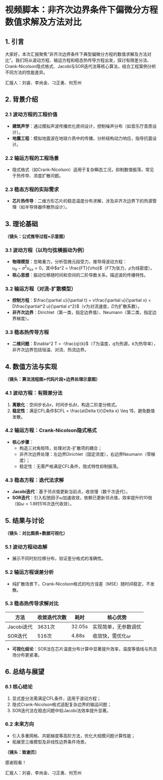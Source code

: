 # 视频脚本：非齐次边界条件下偏微分方程数值求解及方法对比  


## 1. 引言  
  

大家好，本次汇报聚焦“非齐次边界条件下典型偏微分方程的数值求解及方法对比”。我们将从波动方程、输运方程和稳态热传导方程出发，探讨有限差分法、Crank-Nicolson隐式格式、Jacobi与SOR迭代法等核心算法，结合工程案例分析不同方法的性能差异。  

汇报人：刘睿、李尚金、刁正勇、何芳州  


## 2. 背景介绍  
  

### 2.1 波动方程的工程价值  
- **建筑声学**：通过模拟声波传播优化房间设计，控制噪声分布（如音乐厅音质设计）。  
- **地震工程**：模拟地震波在地球介质中的传播，分析结构动力响应，指导抗震设计。  

### 2.2 输运方程的工程场景  
- 隐式格式（如Crank-Nicolson）适用于复杂瞬态工况，抑制数值振荡，常见于热传导、浓度扩散问题。  

### 2.3 稳态方程的实际需求  
- **芯片热传导**：二维方形芯片的稳态温度分布求解，涉及非齐次边界下的热源管理（如半导体器件散热设计）。  


## 3. 理论基础  
**（镜头：公式推导过程+示意图）**  

### 3.1 波动方程（以均匀弦横振动为例）  
- **物理模型**：忽略重力，分析弦微元段受力，推导得波动方程：  
  $u_{tt} - a^2u_{xx} = 0$，其中$a^2 = \frac{FT}{\rho}$（$FT$为张力，$\rho$为线密度）。  
- **核心思想**：振动位移随时间和空间的二阶导数关系，描述波的传播特性。  

### 3.2 输运方程（对流-扩散模型）  
- **控制方程**：$\frac{\partial u}{\partial t} + v\frac{\partial u}{\partial x} = D\frac{\partial^2 u}{\partial x^2}$（$v$为对流速度，$D$为扩散系数）。  
- **非齐次边界**：Dirichlet（第一类，指定边界值）、Neumann（第二类，指定边界梯度）。  

### 3.3 稳态热传导方程  
- **二维问题**：$\nabla^2 T = -\frac{q}{k}$（$T$为温度，$q$为热源，$k$为热导率），非齐次边界包括恒温、对流、热流边界。  


## 4. 数值方法与实现  
**（镜头：算法流程图+代码片段+边界处理示意图）**  

### 4.1 波动方程：有限差分法  
1. **离散化**：空间步长$\Delta x$，时间步长$\Delta t$，构造二阶差分格式。  
2. **稳定性**：满足CFL条件$CFL = \frac{a\Delta t}{\Delta x} \leq 1$，避免数值发散。  

### 4.2 输运方程：Crank-Nicolson隐式格式  
- **核心步骤**：  
  - 构造三对角矩阵，处理对流-扩散项的耦合；  
  - 非齐次边界处理：左边界Dirichlet（固定浓度），右边界Neumann（零梯度）；  
  - 稳定性：无需严格满足CFL条件，隐式特性抑制振荡。  

### 4.3 稳态方程：迭代法求解  
- **Jacobi迭代**：基于邻点值更新当前点，收敛慢（数千次迭代）。  
- **SOR迭代**：引入松弛因子$\omega$加速收敛，依赖已更新邻点值，效率提升约10倍（如$\omega=1.8$时516次迭代收敛）。  


## 5. 结果与讨论  
**（镜头：对比图表+数据可视化）**  

### 5.1 波动方程动态解  
- 展示不同时刻位移分布，验证差分格式的准确性。  

### 5.2 输运方程误差分析  
- 纯扩散场景下，Crank-Nicolson格式的均方误差（MSE）随时间稳定，不发散。  

### 5.3 稳态热传导求解对比  
| 方法       | 收敛迭代次数 | 耗时   | 核心优势               |  
|------------|--------------|--------|------------------------|  
| Jacobi迭代 | 3631次       | 32.05s | 实现简单，无参数调优   |  
| SOR迭代    | 516次        | 4.88s  | 收敛快，需优化$\omega$ |  

- **可视化结论**：SOR法在芯片温度分布计算中显著提升效率，温度等值线与热流场分布更紧凑。  


## 6. 总结与展望  


### 6.1 核心结论  
1. 显式差分法需满足CFL条件，适用于波动方程；  
2. 隐式Crank-Nicolson格式适配复杂边界的输运问题；  
3. SOR迭代法在稳态问题中较Jacobi法效率提升显著。  

### 6.2 未来方向  
- 引入多重网格、共轭梯度等高阶方法，优化大规模问题计算性能；  
- 拓展至三维模型及非线性边界条件场景。  

**（镜头：致谢页）**  

感谢观看！  

汇报人：刘睿、李尚金、刁正勇、何芳州
